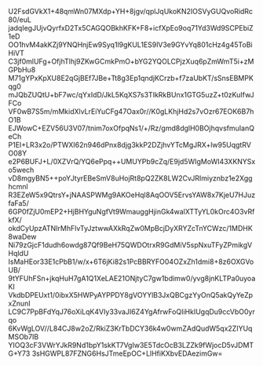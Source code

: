 U2FsdGVkX1+48qmWn07MXdp+YH+8jgv/qplJqUkoKN2IOSVyGUQvoRidRc80/euL
jadqIegJUjvQyrfxD2Tx5CAGQOBkhKFK+F8+icfXpEo9oq71Yd3Wd9SCPEbiZ1eD
OO1hvM4akKZj9YNQHnjEw9Syq1l9gKUL1ES9lV3e9GYvYq801cHz4g45ToBiHiVT
C3jf0mlUFg+OfjhTlhj9ZKwGCmkPmO+bYG2YQOLCPjzXuq6pZmWmT5i+zMGPbHu8
M71gYPxKpXU8E2qGjBEf7JBe+Tt8g3Ep1qndjKCrzb+f7zaUbKT/sSnsEBMPKqg0
mJQbZUQtU+bF7wc/qYxIdD/JkL5KqXS7s3TIkRkBUnx1GTG5uzZ+t0zKuIfwJFCo
VF0wB7S5m/mMkidXlvLrEiYuCFg47Oax0r//K0gLKhjHd2s7vOzr67EOK6B7hO1B
EJWowC+EZV56U3V07/tnim7oxOfpqNs1/+/Rz/gmd8dglH0BOjhqvsfmuIanQeCh
P1EI+LR3x2o/PTWXI62n946dPnx8djg3kkP2DZjhvYTcMgJRX+lw95UqgtRVO08Y
e2P6BUFJ+L/0XZVrQ/YQ6ePpq++UMUYPb9cZq/E9jd5WIgMoWI43XKNYSxo5wech
vD8mgyBN5++poYJtyrEBeSmV8uHojRt8pQ2ZK8LW2CvJRImiyznbz1e2Xgghcmnl
R3EZeW5x9QtrsY+jNAASPWMg9AKOeHql8AqOOV5ErvsYAW8x7KjeU7HJuzfaFa5/
6GP0fZjU0mEP2+HjBHYguNgfVt9WmauggHjinGk4walXTTyYL0kOrc4O3vRfkfX/
okdCyUpzATNIrMhFlvTyJztwwAXkRqZw0MpBcjDyXRYZcTnYCWzc/1MDHK8waDew
Ni79zGjcF1dudh6owdg87Qf9BeH75QWDOtrxR9GdMiV5spNxuTFyZPmikgVHqldU
IsMaHEor33E1cPbB1/w/x+6T6jKi82s1PcBBRYFO04OZxZh1dmi8+8z6OXGVoUB/
9tYFUhFSn+jkqHuH7gA1Q1XeLAE21ONjtyC7gw1bdimw0/yvg8jnKLTPa0uyoaKI
VkdbDPEUxt1/0ibxX5HWPyAYPPDY8gVOYYlB3JxQBCgzYyOnQ5akQyYeZpxZnunI
LC9C7PpBFdYqJ76oXiLqK4VIy33vaJI6Z4YgAfrwFoQIiHkIUgqDu9ccVbO0yrqo
6KvWgLOV//L84CJ8w2oZ/RkiZ3KrTbDCY36k4w0wmZAdQudW5qx2ZIYUqMSOb7IB
YIOQ3cF3VWrYJkR9Nd1bpY1skKT7VgIw3E5TdcOcB3LZZk9fWjocD5vJDMTG+Y73
3sHGWPL87FZNG6HsJTmeEpOC+LlHfiKXbvEDAezimGw=
